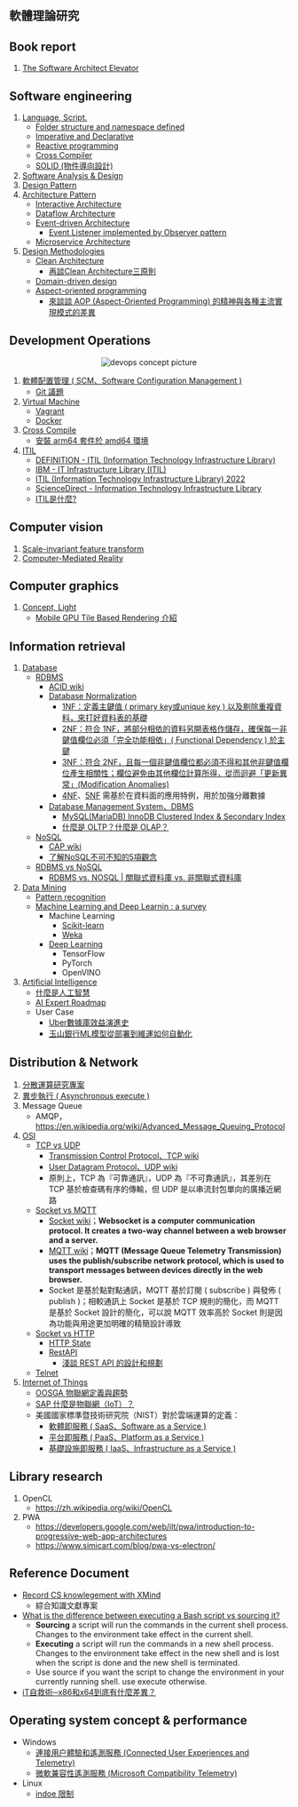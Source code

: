 ## 軟體理論研究

## Book report

1. [The Software Architect Elevator](./book-report/the-software-architect-elevator.md)

## Software engineering

1. [Language, Script.](./software-engineering/language_and_script.md)
    + [Folder structure and namespace defined](./software-engineering/folder_structure_and_namespace_defined.md)
    + [Imperative and Declarative](./software-engineering/programming_paradigm_imperative_and_declarative.md)
    + [Reactive programming](./software-engineering/programming_paradigm_reactive_programming.md)
    + [Cross Compiler](./software-engineering/cross_compiler.md)
    + [SOLID (物件導向設計)](https://zh.wikipedia.org/wiki/SOLID_(%E9%9D%A2%E5%90%91%E5%AF%B9%E8%B1%A1%E8%AE%BE%E8%AE%A1))
2. [Software Analysis & Design](./software-engineering/software_analysis_and_design.md)
3. [Design Pattern](./software-engineering/design_pattern.md)
4. [Architecture Pattern](./software-engineering/architecture_pattern.md)
    + [Interactive Architecture](./software-engineering/interactive_architecture.md)
    + [Dataflow Architecture](./software-engineering/dataflow_architecture.md)
    + [Event-driven Architecture](./software-engineering/event_driven_architecture.md)
        - [Event Listener implemented by Observer pattern](./software-engineering/event_listener_implemented_by_observer_pattern.md)
    + [Microservice Architecture](./software-engineering/microservice_architecture.md)
5. [Design Methodologies](./software-engineering/design_methodologies.md)
    + [Clean Architecture](https://blog.cleancoder.com/uncle-bob/2012/08/13/the-clean-architecture.html)
        - [再談Clean Architecture三原則](http://teddy-chen-tw.blogspot.com/2020/08/clean-architecture.html)
    + [Domain-driven design](./software-engineering/domain-driven-design.md)
    + [Aspect-oriented programming](https://en.wikipedia.org/wiki/Aspect-oriented_programming)
        - [來談談 AOP (Aspect-Oriented Programming) 的精神與各種主流實現模式的差異](https://medium.com/cymetrics/aop-caf6a403e07f)


## Development Operations

<center>
    <img src="./development-operations/img/devops-concept.png" alt="devops concept picture" />
</center>

1. [軟體配置管理 ( SCM、Software Configuration Management )](https://zh.wikipedia.org/wiki/%E8%BD%AF%E4%BB%B6%E9%85%8D%E7%BD%AE%E7%AE%A1%E7%90%86)
    + [Git 議題](./development-operations/git-issue.md)
2. [Virtual Machine](https://github.com/eastmoon/research-distributed-computing#virtual-machine)
    + [Vagrant](https://github.com/eastmoon/research-distributed-computing/blob/master/Vagrant/docs)
    + [Docker](https://github.com/eastmoon/research-distributed-computing/blob/master/Docker/docs)
3. [Cross Compile](https://github.com/eastmoon/tutorial-cmake#%E4%BA%A4%E5%8F%89%E7%B7%A8%E8%AD%AF%E5%99%A8--cross-compiler-)
    + [安裝 arm64 套件於 amd64 環境](./development-operations/cross-package-install.md)
4. [ITIL](https://zh.wikipedia.org/wiki/%E4%BF%A1%E6%81%AF%E6%8A%80%E6%9C%AF%E5%9F%BA%E7%A1%80%E6%9E%B6%E6%9E%84%E5%BA%93)
    + [DEFINITION - ITIL (Information Technology Infrastructure Library)](https://www.techtarget.com/searchdatacenter/definition/ITIL)
    + [IBM - IT Infrastructure Library (ITIL)](https://www.ibm.com/cloud/learn/it-infrastructure-library)
    + [ITIL (Information Technology Infrastructure Library) 2022](https://www.itarian.com/itil.php)
    + [ScienceDirect - Information Technology Infrastructure Library](https://www.sciencedirect.com/topics/computer-science/information-technology-infrastructure-library)
    + [ITIL是什麼?](https://www.mjib.gov.tw/FileUploads/eBooks/9890518765f54bc18cdd7ec372ef6651/Section_file/6dfd5696eb2441ce92d48fe98a832415.pdf)

## Computer vision

1. [Scale-invariant feature transform](./computer-vision/Scale-invariant_feature_transform.md)
2. [Computer-Mediated Reality](./computer-vision/computer_mediated_reality.md)

## Computer graphics

1. [Concept, Light](./computer-graphics/concept_and_light.md)
    + [Mobile GPU Tile Based Rendering 介紹](https://medium.com/%E4%BA%8C%E6%B5%81%E9%81%8A%E6%88%B2%E9%96%8B%E7%99%BC/796f0eb1bbc)

## Information retrieval

1. [Database](https://zh.wikipedia.org/wiki/%E6%95%B0%E6%8D%AE%E5%BA%93)
    + [RDBMS](https://zh.wikipedia.org/wiki/%E5%85%B3%E7%B3%BB%E6%95%B0%E6%8D%AE%E5%BA%93)
        - [ACID wiki](https://zh.wikipedia.org/wiki/%E6%95%B0%E6%8D%AE%E5%BA%93%E4%BA%8B%E5%8A%A1#ACID%E6%80%A7%E8%B4%A8)
        - [Database Normalization](https://zh.wikipedia.org/wiki/%E6%95%B0%E6%8D%AE%E5%BA%93%E8%A7%84%E8%8C%83%E5%8C%96)
            + [1NF：定義主鍵值 ( primary key或unique key ) 以及剔除重複資料，來打好資料表的基礎](https://progressbar.tw/posts/265)
            + [2NF：符合 1NF，將部分相依的資料另開表格作儲存，確保每一非鍵值欄位必須「完全功能相依」( Functional Dependency ) 於主鍵](https://progressbar.tw/posts/267)
            + [3NF：符合 2NF，且每一個非鍵值欄位都必須不得和其他非鍵值欄位產生相關性；欄位避免由其他欄位計算所得，從而迴避「更新異常」(Modification Anomalies)](https://progressbar.tw/posts/270)
            + [4NF](https://zh.wikipedia.org/wiki/%E7%AC%AC%E5%9B%9B%E6%AD%A3%E8%A6%8F%E5%8C%96)、[5NF](https://zh.wikipedia.org/wiki/%E7%AC%AC%E4%BA%94%E8%8C%83%E5%BC%8F) 需基於在資料面的應用特例，用於加強分離數據
        - [Database Management System、DBMS](https://zh.wikipedia.org/wiki/%E6%95%B0%E6%8D%AE%E5%BA%93%E7%AE%A1%E7%90%86%E7%B3%BB%E7%BB%9F)
            + [MySQL(MariaDB) InnoDB Clustered Index & Secondary Index](https://medium.com/into-the-night/mysql-mariadb-innodb-clustered-index-secondary-index-45dc8335859c)
            + [什麼是 OLTP？什麼是 OLAP？](https://datadrivenai.wordpress.com/2019/11/01/%E4%BB%80%E9%BA%BC%E6%98%AF-oltp%EF%BC%9F%E4%BB%80%E9%BA%BC%E6%98%AF-olap%EF%BC%9F/)
    + [NoSQL](https://zh.wikipedia.org/wiki/NoSQL)
        - [CAP wiki](https://zh.wikipedia.org/wiki/CAP%E5%AE%9A%E7%90%86)
        - [了解NoSQL不可不知的5項觀念](https://www.ithome.com.tw/news/92506)
    + [RDBMS vs NoSQL](https://shininglionking.blogspot.com/2018/04/rdbms-vs-nosql.html)
        - [RDBMS vs. NOSQL | 關聯式資料庫 vs. 非關聯式資料庫](https://medium.com/@eric248655665/1423c9fbb91a)
2. [Data Mining](https://zh.wikipedia.org/wiki/%E6%95%B0%E6%8D%AE%E6%8C%96%E6%8E%98)
    + [Pattern recognition](https://zh.wikipedia.org/wiki/%E6%A8%A1%E5%BC%8F%E8%AF%86%E5%88%AB)
    + [Machine Learning and Deep Learnin : a survey](https://link.springer.com/article/10.1007/s10462-018-09679-z)
        - Machine Learning
            + [Scikit-learn](https://github.com/eastmoon/docker-jupyter-webapp)
            + [Weka](https://github.com/eastmoon/infra-weka)
        - [Deep Learning](./information-retrieval/deep_learning.md)
            + TensorFlow
            + PyTorch
            + OpenVINO
3. [Artificial Intelligence](https://zh.wikipedia.org/wiki/%E4%BA%BA%E5%B7%A5%E6%99%BA%E8%83%BD)
    + [什麼是人工智慧](https://www.oracle.com/tw/artificial-intelligence/what-is-ai/)
    + [AI Expert Roadmap](https://i.am.ai/roadmap/#deep-learning-roadmap)
    + User Case
        - [Uber數據庫效益演進史](https://www.ithome.com.tw/news/149327?fbclid=IwAR1m8zPMfWRcPF0O7_2Jhp-I3B6OVIeNS7D3k1meVKUqFSN4Cp0JRDIg0qA)
        - [玉山銀行ML模型從部署到維運如何自動化](https://www.ithome.com.tw/news/149843?fbclid=IwAR0uZ8LGiz0AOxMYAfQSmv3iS9Yq4ePS_aUgvh_ZXdniNd6LgOJcEXtEymI)

## Distribution & Network

1. [分散運算研究專案](https://github.com/eastmoon/research-distribution-calculation)
2. [異步執行 ( Asynchronous execute )](./distribution-and-network/asynchronous-execute.md)
3. Message Queue
    + AMQP，https://en.wikipedia.org/wiki/Advanced_Message_Queuing_Protocol
4. [OSI](./distribution-and-network/osi-model.md)
    + [TCP vs UDP](https://nordvpn.com/zh-tw/blog/tcp-udp-bijiao/)
        - [Transmission Control Protocol、TCP wiki](https://zh.wikipedia.org/wiki/%E4%BC%A0%E8%BE%93%E6%8E%A7%E5%88%B6%E5%8D%8F%E8%AE%AE)
        - [User Datagram Protocol、UDP wiki](https://zh.wikipedia.org/wiki/%E7%94%A8%E6%88%B7%E6%95%B0%E6%8D%AE%E6%8A%A5%E5%8D%8F%E8%AE%AE)
        - 原則上，TCP 為『可靠通訊』，UDP 為『不可靠通訊』，其差別在 TCP 基於檢查碼有序的傳輸，但 UDP 是以串流封包單向的廣播近網路
    + [Socket vs MQTT](https://www.educba.com/mqtt-vs-websocket/)
        - [Socket wiki](https://zh.wikipedia.org/wiki/%E7%B6%B2%E8%B7%AF%E6%8F%92%E5%BA%A7)；**Websocket is a computer communication protocol. It creates a two-way channel between a web browser and a server.**
        - [MQTT wiki](https://zh.wikipedia.org/wiki/MQTT)；**MQTT (Message Queue Telemetry Transmission) uses the publish/subscribe network protocol, which is used to transport messages between devices directly in the web browser.**
        - Socket 是基於點對點通訊，MQTT 基於訂閱 ( subscribe ) 與發佈 ( publish )；相較通訊上 Socket 是基於 TCP 規則的簡化，而 MQTT 是基於 Socket 設計的簡化，可以說 MQTT 效率高於 Socket 則是因為功能與用途更加明確的精簡設計導致
    + [Socket vs HTTP](https://www.geeksforgeeks.org/what-is-web-socket-and-how-it-is-different-from-the-http/)
        - [HTTP State](./distribution-and-network/http-state.md)
        - [RestAPI](https://zh.wikipedia.org/wiki/%E8%A1%A8%E7%8E%B0%E5%B1%82%E7%8A%B6%E6%80%81%E8%BD%AC%E6%8D%A2)
            + [淺談 REST API 的設計和規劃](https://marco79423.net/articles/%E6%B7%BA%E8%AB%87-rest-api-%E7%9A%84%E8%A8%AD%E8%A8%88%E5%92%8C%E8%A6%8F%E5%8A%83/)
    + [Telnet](./distribution-and-network/telnet.md)
5. [Internet of Things](https://zh.wikipedia.org/wiki/%E7%89%A9%E8%81%94%E7%BD%91)
    + [OOSGA 物聯網定義與趨勢](https://oosga.com/iot/)
    + [SAP 什麼是物聯網（IoT）？](https://www.sap.com/taiwan/insights/what-is-iot-internet-of-things.html)
    + 美國國家標準暨技術研究院（NIST）對於雲端運算的定義：
        - [軟體即服務 ( SaaS、Software as a Service )](https://zh.wikipedia.org/wiki/%E8%BD%AF%E4%BB%B6%E5%8D%B3%E6%9C%8D%E5%8A%A1)
        - [平台即服務 ( PaaS、Platform as a Service )](https://zh.wikipedia.org/wiki/%E5%B9%B3%E5%8F%B0%E5%8D%B3%E6%9C%8D%E5%8A%A1)
        - [基礎設施即服務 ( IaaS、Infrastructure as a Service )](https://zh.wikipedia.org/wiki/%E5%9F%BA%E7%A4%8E%E8%A8%AD%E6%96%BD%E5%8D%B3%E6%9C%8D%E5%8B%99)

## Library research

1. OpenCL
    + https://zh.wikipedia.org/wiki/OpenCL
2. PWA
    + https://developers.google.com/web/ilt/pwa/introduction-to-progressive-web-app-architectures
    + https://www.simicart.com/blog/pwa-vs-electron/

## Reference Document

+ [Record CS knowlegement with XMind](https://github.com/SmartKeyerror/Psyduck)
    - 綜合知識文獻專案
+ [What is the difference between executing a Bash script vs sourcing it?](https://superuser.com/questions/176783)
    - **Sourcing** a script will run the commands in the current shell process. Changes to the environment take effect in the current shell.
    - **Executing** a script will run the commands in a new shell process. Changes to the environment take effect in the new shell and is lost when the script is done and the new shell is terminated.
    - Use source if you want the script to change the environment in your currently running shell. use execute otherwise.
+ [iT自救術─x86和x64到底有什麼差異？](https://www.ithome.com.tw/tech/56880)

## Operating system concept & performance

+ Windows
    - [連接用户體驗和遙測服務 (Connected User Experiences and Telemetry)](https://snippetinfo.net/media/1880)
    - [微軟兼容性遙測服務 (Microsoft Compatibility Telemetry)](https://tw.easeus.com/partition-manager-tips/fix-windows-10-microsoft-compatibility-telemetry-high-disk-usage.html#3)
+ Linux
    - [indoe 限制](./os-concept/inode-limit.md)
